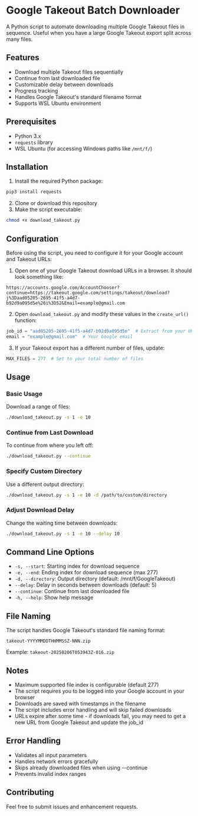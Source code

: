 # Google Takeout Batch Downloader

A Python script to automate downloading multiple Google Takeout files in sequence. Useful when you have a large Google Takeout export split across many files.

## Features

- Download multiple Takeout files sequentially
- Continue from last downloaded file
- Customizable delay between downloads
- Progress tracking
- Handles Google Takeout's standard filename format
- Supports WSL Ubuntu environment

## Prerequisites

- Python 3.x
- `requests` library
- WSL Ubuntu (for accessing Windows paths like `/mnt/f/`)

## Installation

1. Install the required Python package:
```bash
pip3 install requests
```

2. Clone or download this repository
3. Make the script executable:
```bash
chmod +x download_takeout.py
```

## Configuration

Before using the script, you need to configure it for your Google account and Takeout URLs:

1. Open one of your Google Takeout download URLs in a browser. It should look something like:
```
https://accounts.google.com/AccountChooser?continue=https://takeout.google.com/settings/takeout/download?j%3Daad05205-2695-41f5-a4d7-b92d9a095d5e%26i%3D52&Email=example@gmail.com
```

2. Open `download_takeout.py` and modify these values in the `create_url()` function:
```python
job_id = "aad05205-2695-41f5-a4d7-b92d9a095d5e"  # Extract from your URL
email = "example@gmail.com"  # Your Google email
```

3. If your Takeout export has a different number of files, update:
```python
MAX_FILES = 277  # Set to your total number of files
```

## Usage

### Basic Usage

Download a range of files:
```bash
./download_takeout.py -s 1 -e 10
```

### Continue from Last Download

To continue from where you left off:
```bash
./download_takeout.py --continue
```

### Specify Custom Directory

Use a different output directory:
```bash
./download_takeout.py -s 1 -e 10 -d /path/to/custom/directory
```

### Adjust Download Delay

Change the waiting time between downloads:
```bash
./download_takeout.py -s 1 -e 10 --delay 10
```

## Command Line Options

- `-s, --start`: Starting index for download sequence
- `-e, --end`: Ending index for download sequence (max 277)
- `-d, --directory`: Output directory (default: /mnt/f/GoogleTakeout)
- `--delay`: Delay in seconds between downloads (default: 5)
- `--continue`: Continue from last downloaded file
- `-h, --help`: Show help message

## File Naming

The script handles Google Takeout's standard file naming format:
```
takeout-YYYYMMDDTHHMMSSZ-NNN.zip
```
Example: `takeout-20250206T053943Z-016.zip`

## Notes

- Maximum supported file index is configurable (default 277)
- The script requires you to be logged into your Google account in your browser
- Downloads are saved with timestamps in the filename
- The script includes error handling and will skip failed downloads
- URLs expire after some time - if downloads fail, you may need to get a new URL from Google Takeout and update the job_id

## Error Handling

- Validates all input parameters
- Handles network errors gracefully
- Skips already downloaded files when using --continue
- Prevents invalid index ranges

## Contributing

Feel free to submit issues and enhancement requests.
